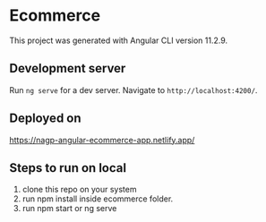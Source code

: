 # Ecommerce

This project was generated with Angular CLI  version 11.2.9.

## Development server

Run `ng serve` for a dev server. Navigate to `http://localhost:4200/`.

## Deployed on

https://nagp-angular-ecommerce-app.netlify.app/

## Steps to run on local

1. clone this repo on your system
2. run npm install inside ecommerce folder.
3. run npm start or ng serve

